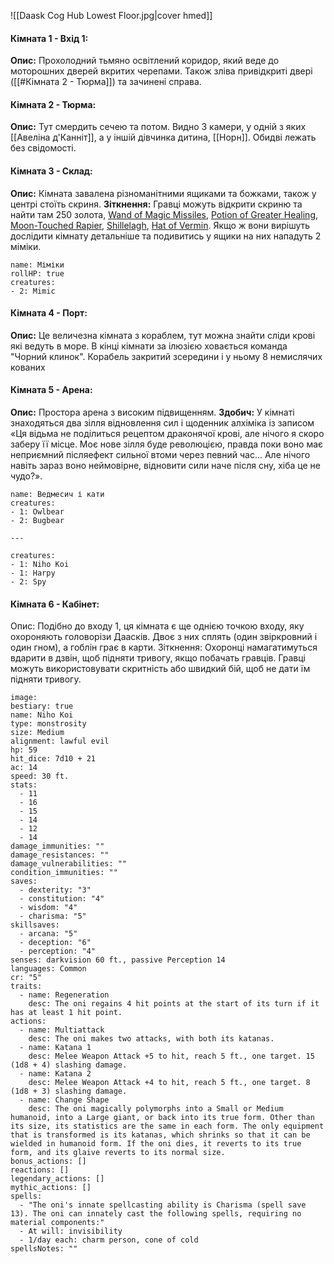 ![[Daask Cog Hub Lowest Floor.jpg|cover hmed]]
#### Кімната 1 - Вхід 1:
**Опис:** Прохолодний тьмяно освітлений коридор, який веде до моторошних дверей вкритих черепами. Також зліва привідкриті двері ([[#Кімната 2 - Тюрма]]) та зачинені справа. 

#### Кімната 2 - Тюрма:
**Опис:** Тут смердить сечею та потом. Видно 3 камери, у одній з яких [[Авеліна д'Канніт]], а у іншій дівчинка дитина, [[Норн]]. Обидві лежать без свідомості.

#### Кімната 3 - Склад:
**Опис:** Кімната завалена різноманітними ящиками та божками, також у центрі стоїть скриня. 
**Зіткнення:** Гравці можуть відкрити скриню та найти там 250 золота, [Wand of Magic Missiles](https://www.dndbeyond.com/magic-items/4794-wand-of-magic-missiles), [Potion of Greater Healing](https://5e.tools/items.html#potion%20of%20greater%20healing_dmg), [Moon-Touched Rapier](https://5e.tools/items.html#moon-touched%20rapier_xge), [Shillelagh](https://5e.tools/spells.html#shillelagh_phb), [Hat of Vermin](https://5e.tools/items.html#hat%20of%20vermin_xge). Якщо ж вони вирішуть дослідити кімнату детальніше та подивитись у ящики на них нападуть 2 міміки.
```encounter 
name: Міміки
rollHP: true
creatures: 
- 2: Mimic 
```

#### Кімната 4 - Порт:
**Опис:** Це величезна кімната з кораблем, тут можна знайти сліди крові які ведуть в море. В кінці кімнати за ілюзією ховається команда "Чорний клинок". Корабель закритий зсередини і у ньому 8 немислячих кованих 

#### Кімната 5 - Арена:
**Опис:** Простора арена з високим підвищенням. 
**Здобич:** У кімнаті знаходяться два зілля відновлення сил і щоденник алхіміка із записом «Ця відьма не поділиться рецептом драконячої крові, але нічого я скоро заберу її місце. Моє нове зілля буде революцією, правда поки воно має неприємний післяефект сильної втоми через певний час... Але нічого навіть зараз воно неймовірне, відновити сили наче після сну, хіба це не чудо?».
```encounter 
name: Ведмесич і кати 
creatures: 
- 1: Owlbear 
- 2: Bugbear

---

creatures: 
- 1: Niho Koi
- 1: Harpy
- 2: Spy
```

#### Кімната 6 - Кабінет:
Опис: Подібно до входу 1, ця кімната є ще однією точкою входу, яку охороняють головорізи Даасків. Двоє з них сплять (один звіркровний і один гном), а гоблін грає в карти.
Зіткнення: Охоронці намагатимуться вдарити в дзвін, щоб підняти тривогу, якщо побачать гравців. Гравці можуть використовувати скритність або швидкий бій, щоб не дати їм підняти тривогу.
```statblock
image: 
bestiary: true
name: Niho Koi
type: monstrosity
size: Medium
alignment: lawful evil
hp: 59
hit_dice: 7d10 + 21
ac: 14
speed: 30 ft.
stats:
  - 11
  - 16
  - 15
  - 14
  - 12
  - 14
damage_immunities: ""
damage_resistances: ""
damage_vulnerabilities: ""
condition_immunities: ""
saves:
  - dexterity: "3"
  - constitution: "4"
  - wisdom: "4"
  - charisma: "5"
skillsaves:
  - arcana: "5"
  - deception: "6"
  - perception: "4"
senses: darkvision 60 ft., passive Perception 14
languages: Common
cr: "5"
traits:
  - name: Regeneration
    desc: The oni regains 4 hit points at the start of its turn if it has at least 1 hit point.
actions:
  - name: Multiattack
    desc: The oni makes two attacks, with both its katanas.
  - name: Katana 1
    desc: Melee Weapon Attack +5 to hit, reach 5 ft., one target. 15 (1d8 + 4) slashing damage.
  - name: Katana 2
    desc: Melee Weapon Attack +4 to hit, reach 5 ft., one target. 8 (1d8 + 3) slashing damage.
  - name: Change Shape
    desc: The oni magically polymorphs into a Small or Medium humanoid, into a Large giant, or back into its true form. Other than its size, its statistics are the same in each form. The only equipment that is transformed is its katanas, which shrinks so that it can be wielded in humanoid form. If the oni dies, it reverts to its true form, and its glaive reverts to its normal size.
bonus_actions: []
reactions: []
legendary_actions: []
mythic_actions: []
spells:
  - "The oni's innate spellcasting ability is Charisma (spell save 13). The oni can innately cast the following spells, requiring no material components:"
  - At will: invisibility
  - 1/day each: charm person, cone of cold
spellsNotes: ""

```
